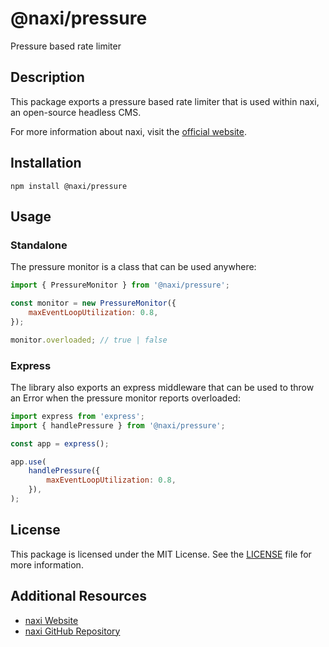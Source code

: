# @naxi/pressure

Pressure based rate limiter

## Description

This package exports a pressure based rate limiter that is used within naxi, an open-source headless CMS.

For more information about naxi, visit the [official website](https://naxi.io).

## Installation

```
npm install @naxi/pressure
```

## Usage

### Standalone

The pressure monitor is a class that can be used anywhere:

```js
import { PressureMonitor } from '@naxi/pressure';

const monitor = new PressureMonitor({
	maxEventLoopUtilization: 0.8,
});

monitor.overloaded; // true | false
```

### Express

The library also exports an express middleware that can be used to throw an Error when the pressure monitor reports
overloaded:

```js
import express from 'express';
import { handlePressure } from '@naxi/pressure';

const app = express();

app.use(
	handlePressure({
		maxEventLoopUtilization: 0.8,
	}),
);
```

## License

This package is licensed under the MIT License. See the
[LICENSE](https://github.com/naxi/naxi/blob/main/packages/pressure/license) file for more information.

## Additional Resources

- [naxi Website](https://naxi.io)
- [naxi GitHub Repository](https://github.com/naxi/naxi)

